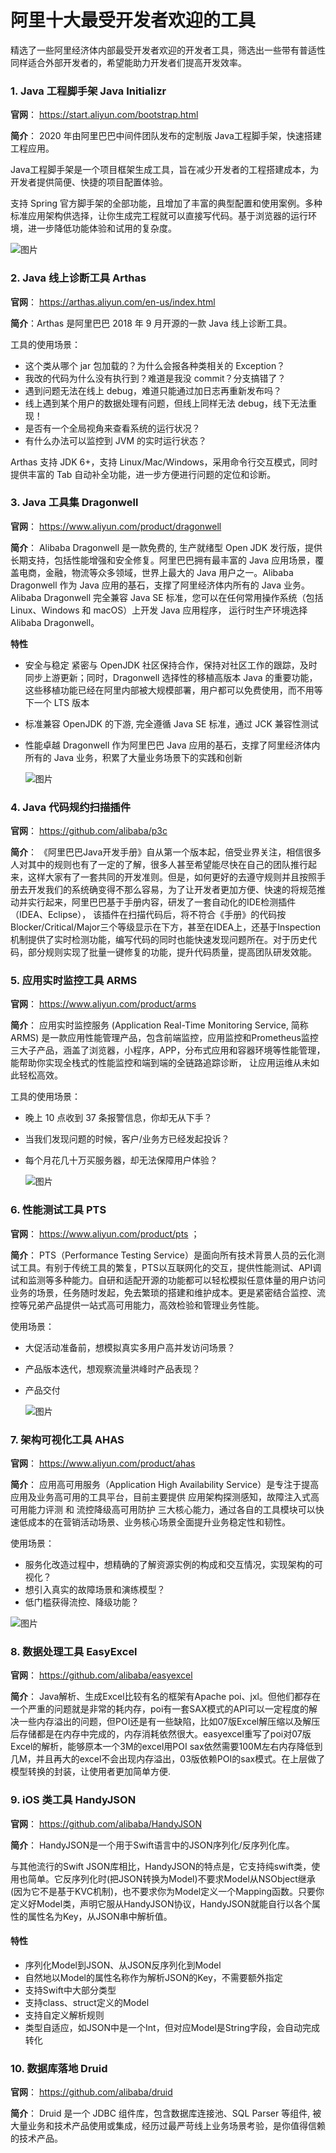 # 阿里十大最受开发者欢迎的工具

精选了一些阿里经济体内部最受开发者欢迎的开发者工具，筛选出一些带有普适性同样适合外部开发者的，希望能助力开发者们提高开发效率。

### 1. Java 工程脚手架 Java Initializr

**官网**：
https://start.aliyun.com/bootstrap.html

**简介**：
2020 年由阿里巴巴中间件团队发布的定制版 Java工程脚手架，快速搭建工程应用。

Java工程脚手架是一个项目框架生成工具，旨在减少开发者的工程搭建成本，为开发者提供简便、快捷的项目配置体验。

支持 Spring 官方脚手架的全部功能，且增加了丰富的典型配置和使用案例。多种标准应用架构供选择，让你生成完工程就可以直接写代码。基于浏览器的运行环境，进一步降低功能体验和试用的复杂度。

![图片](https://cdn.jsdelivr.net/gh/xlc520/MyImage/MdImg/640.webp)

### 2. Java 线上诊断工具 Arthas

**官网**：
https://arthas.aliyun.com/en-us/index.html

**简介**：Arthas 是阿里巴巴 2018 年 9 月开源的一款 Java 线上诊断工具。

工具的使用场景：

- 这个类从哪个 jar 包加载的？为什么会报各种类相关的 Exception？
- 我改的代码为什么没有执行到？难道是我没 commit？分支搞错了？
- 遇到问题无法在线上 debug，难道只能通过加日志再重新发布吗？
- 线上遇到某个用户的数据处理有问题，但线上同样无法 debug，线下无法重现！
- 是否有一个全局视角来查看系统的运行状况？
- 有什么办法可以监控到 JVM 的实时运行状态？

Arthas 支持 JDK 6+，支持 Linux/Mac/Windows，采用命令行交互模式，同时提供丰富的 Tab 自动补全功能，进一步方便进行问题的定位和诊断。

### 3. Java 工具集 Dragonwell

**官网**：
https://www.aliyun.com/product/dragonwell

**简介**：
Alibaba Dragonwell 是一款免费的, 生产就绪型 Open JDK 发行版，提供长期支持，包括性能增强和安全修复。阿里巴巴拥有最丰富的 Java 应用场景，覆盖电商，金融，物流等众多领域，世界上最大的 Java 用户之一。Alibaba Dragonwell 作为 Java 应用的基石，支撑了阿里经济体内所有的 Java 业务。Alibaba Dragonwell 完全兼容 Java SE 标准，您可以在任何常用操作系统（包括 Linux、Windows 和 macOS）上开发 Java 应用程序， 运行时生产环境选择 Alibaba Dragonwell。

**特性**

- 安全与稳定
  紧密与 OpenJDK 社区保持合作，保持对社区工作的跟踪，及时同步上游更新；同时，Dragonwell 选择性的移植高版本 Java 的重要功能，这些移植功能已经在阿里内部被大规模部署，用户都可以免费使用，而不用等下一个 LTS 版本

- 标准兼容
  OpenJDK 的下游, 完全遵循 Java SE 标准，通过 JCK 兼容性测试

- 性能卓越
  Dragonwell 作为阿里巴巴 Java 应用的基石，支撑了阿里经济体内所有的 Java 业务，积累了大量业务场景下的实践和创新

  ![图片](https://cdn.jsdelivr.net/gh/xlc520/MyImage/MdImg/640-16434631208084.webp)

### 4. Java 代码规约扫描插件

**官网**：
https://github.com/alibaba/p3c

**简介**：
《阿里巴巴Java开发手册》自从第一个版本起，倍受业界关注，相信很多人对其中的规则也有了一定的了解，很多人甚至希望能尽快在自己的团队推行起来，这样大家有了一套共同的开发准则。但是，如何更好的去遵守规则并且按照手册去开发我们的系统确变得不那么容易，为了让开发者更加方便、快速的将规范推动并实行起来，阿里巴巴基于手册内容，研发了一套自动化的IDE检测插件（IDEA、Eclipse）， 该插件在扫描代码后，将不符合《手册》的代码按Blocker/Critical/Major三个等级显示在下方，甚至在IDEA上，还基于Inspection机制提供了实时检测功能，编写代码的同时也能快速发现问题所在。对于历史代码，部分规则实现了批量一键修复的功能，提升代码质量，提高团队研发效能。

### 5. 应用实时监控工具 ARMS

**官网**：
https://www.aliyun.com/product/arms

**简介**：
应用实时监控服务 (Application Real-Time Monitoring Service, 简称ARMS) 是一款应用性能管理产品，包含前端监控，应用监控和Prometheus监控三大子产品，涵盖了浏览器，小程序，APP，分布式应用和容器环境等性能管理，能帮助你实现全栈式的性能监控和端到端的全链路追踪诊断， 让应用运维从未如此轻松高效。

工具的使用场景：

- 晚上 10 点收到 37 条报警信息，你却无从下手？

- 当我们发现问题的时候，客户/业务方已经发起投诉？

- 每个月花几十万买服务器，却无法保障用户体验？

  ![图片](https://cdn.jsdelivr.net/gh/xlc520/MyImage/MdImg/640-16434631208085.webp)

### 6. 性能测试工具 PTS

**官网**：
https://www.aliyun.com/product/pts ；

**简介**：
PTS（Performance Testing Service）是面向所有技术背景人员的云化测试工具。有别于传统工具的繁复，PTS以互联网化的交互，提供性能测试、API调试和监测等多种能力。自研和适配开源的功能都可以轻松模拟任意体量的用户访问业务的场景，任务随时发起，免去繁琐的搭建和维护成本。更是紧密结合监控、流控等兄弟产品提供一站式高可用能力，高效检验和管理业务性能。

使用场景：

- 大促活动准备前，想模拟真实多用户高并发访问场景？

- 产品版本迭代，想观察流量洪峰时产品表现？

- 产品交付

  ![图片](https://cdn.jsdelivr.net/gh/xlc520/MyImage/MdImg/640-16434631208086.webp)

### 7. 架构可视化工具 AHAS

**官网**：
https://www.aliyun.com/product/ahas

**简介**：
应用高可用服务（Application High Availability Service）是专注于提高应用及业务高可用的工具平台，目前主要提供 应用架构探测感知，故障注入式高可用能力评测 和 流控降级高可用防护 三大核心能力，通过各自的工具模块可以快速低成本的在营销活动场景、业务核心场景全面提升业务稳定性和韧性。

使用场景：

- 服务化改造过程中，想精确的了解资源实例的构成和交互情况，实现架构的可视化？
- 想引入真实的故障场景和演练模型？
- 低门槛获得流控、降级功能？

![图片](https://cdn.jsdelivr.net/gh/xlc520/MyImage/MdImg/640-16434631208097.jpg)

### 8. 数据处理工具 EasyExcel

**官网**：
https://github.com/alibaba/easyexcel

**简介**：
Java解析、生成Excel比较有名的框架有Apache poi、jxl。但他们都存在一个严重的问题就是非常的耗内存，poi有一套SAX模式的API可以一定程度的解决一些内存溢出的问题，但POI还是有一些缺陷，比如07版Excel解压缩以及解压后存储都是在内存中完成的，内存消耗依然很大。easyexcel重写了poi对07版Excel的解析，能够原本一个3M的excel用POI sax依然需要100M左右内存降低到几M，并且再大的excel不会出现内存溢出，03版依赖POI的sax模式。在上层做了模型转换的封装，让使用者更加简单方便.

### 9. iOS 类工具 HandyJSON

**官网**：
https://github.com/alibaba/HandyJSON

**简介**：
HandyJSON是一个用于Swift语言中的JSON序列化/反序列化库。

与其他流行的Swift JSON库相比，HandyJSON的特点是，它支持纯swift类，使用也简单。它反序列化时(把JSON转换为Model)不要求Model从NSObject继承(因为它不是基于KVC机制)，也不要求你为Model定义一个Mapping函数。只要你定义好Model类，声明它服从HandyJSON协议，HandyJSON就能自行以各个属性的属性名为Key，从JSON串中解析值。

#### 特性

- 序列化Model到JSON、从JSON反序列化到Model
- 自然地以Model的属性名称作为解析JSON的Key，不需要额外指定
- 支持Swift中大部分类型
- 支持class、struct定义的Model
- 支持自定义解析规则
- 类型自适应，如JSON中是一个Int，但对应Model是String字段，会自动完成转化

### 10. 数据库落地 Druid

**官网**：
https://github.com/alibaba/druid

**简介**：
Druid 是一个 JDBC 组件库，包含数据库连接池、SQL Parser 等组件, 被大量业务和技术产品使用或集成，经历过最严苛线上业务场景考验，是你值得信赖的技术产品。